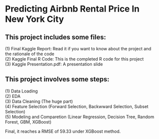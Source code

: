 # Predicting Airbnb Rental Price In New York City

## This project includes some files:  
(1) Final Kaggle Report: Read it if you want to know about the project and the rationale of the code  
(2) Kaggle Final R Code: This is the completed R code for this project  
(3) Kaggle Presentation.pdf: A presentation slide  
  
## This project involves some steps:  
(1) Data Loading  
(2) EDA  
(3) Data Cleaning (The huge part)  
(4) Feature Selection (Forward Selection, Backwward Selection, Subset Selection)  
(5) Modeling and Comparetion (Linear Regression, Decision Tree, Random Forest, GBM, XGBoost)  
  
Final, it reaches a RMSE of 59.33 under XGBoost method.  
